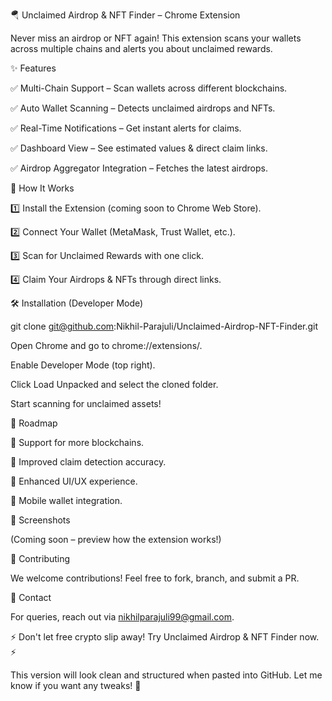 🪂 Unclaimed Airdrop & NFT Finder – Chrome Extension

Never miss an airdrop or NFT again! This extension scans your wallets across multiple chains and alerts you about unclaimed rewards.

 
 
✨ Features

✅ Multi-Chain Support – Scan wallets across different blockchains.

 ✅ Auto Wallet Scanning – Detects unclaimed airdrops and NFTs.
 
 ✅ Real-Time Notifications – Get instant alerts for claims.
 
 ✅ Dashboard View – See estimated values & direct claim links.
 
 ✅ Airdrop Aggregator Integration – Fetches the latest airdrops.

 

🚀 How It Works

1️⃣ Install the Extension (coming soon to Chrome Web Store).

 2️⃣ Connect Your Wallet (MetaMask, Trust Wallet, etc.).
 
 3️⃣ Scan for Unclaimed Rewards with one click.
 
 4️⃣ Claim Your Airdrops & NFTs through direct links.

 

🛠 Installation (Developer Mode)

git clone git@github.com:Nikhil-Parajuli/Unclaimed-Airdrop-NFT-Finder.git 

Open Chrome and go to chrome://extensions/.

Enable Developer Mode (top right).

Click Load Unpacked and select the cloned folder.

Start scanning for unclaimed assets!



🎯 Roadmap

🔹 Support for more blockchains.

 🔹 Improved claim detection accuracy.
 
 🔹 Enhanced UI/UX experience.
 
 🔹 Mobile wallet integration.

📸 Screenshots

(Coming soon – preview how the extension works!)


🤝 Contributing

We welcome contributions! Feel free to fork, branch, and submit a PR.


📩 Contact

For queries, reach out via nikhilparajuli99@gmail.com.



⚡ Don't let free crypto slip away! Try Unclaimed Airdrop & NFT Finder now. ⚡

This version will look clean and structured when pasted into GitHub. Let me know if you want any tweaks! 🚀


